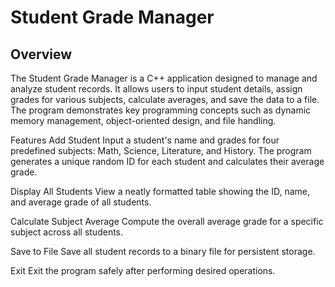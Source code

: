 # Student Grade Manager

## Overview


The Student Grade Manager is a C++ application designed to manage and analyze student records. It allows users to input student details, assign grades for various subjects, calculate averages, and save the data to a file. The program demonstrates key programming concepts such as dynamic memory management, object-oriented design, and file handling.

Features
Add Student
Input a student's name and grades for four predefined subjects: Math, Science, Literature, and History. The program generates a unique random ID for each student and calculates their average grade.

Display All Students
View a neatly formatted table showing the ID, name, and average grade of all students.

Calculate Subject Average
Compute the overall average grade for a specific subject across all students.

Save to File
Save all student records to a binary file for persistent storage.

Exit
Exit the program safely after performing desired operations.


